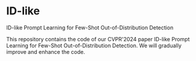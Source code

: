 # ID-like
ID-like Prompt Learning for Few-Shot Out-of-Distribution Detection

This repository contains the code of our CVPR'2024 paper ID-like Prompt Learning for Few-Shot Out-of-Distribution Detection. We will gradually improve and enhance the code.
